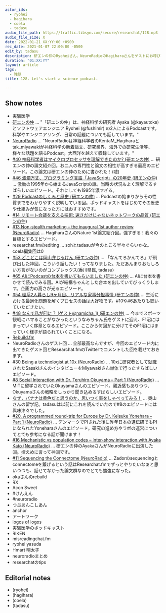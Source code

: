 ```yaml
---
actor_ids:
  - ryohei
  - hagihara
  - coela
  - tadasu
audio_file_path: https://traffic.libsyn.com/secure/researchat/128.mp3
audio_file_size: X
date: 2022-01-21 XX:YY:00 +0900
rec_date: 2021-01-07 22:00:00 -0500
edit_by: tadasu
description: 研エンの仲のRyoheiさん、NeuroRadioのHagiharaさんをゲストにお呼びし、研究者/科学者ポッドキャストのはじめ方について話しました。
duration: "01:XX:YY"
layout: article
tags:
  - 雑談
title: 128. Let's start a science podcast.

---
```

## Show notes
- 実験医学
- [研エンの仲](https://anchor.fm/ken-en-no-naka) ...  "「研エンの仲」は、神経科学の研究者 Ayaka (@kayautoka) とソフトウェアエンジニア Ryohei (@fushimir)
の2人によるPodcastです。科学やエンジニアリング、日常の話題についても話しています。"
- [NeuroRadio](https://neuroradio.tokyo/) ... "NeuroRadioは神経科学者のKentaM_Hagiharaとtak_miyawakiが神経科学の新着論文、研究業界、海外での研究生活等、様々な話題を語るPodcast。大西洋を越えて収録しています。"
- [#40 神経科学者はマイクロプロセッサを理解できたのか? (研エンの仲)](https://anchor.fm/ken-en-no-naka/episodes/40-e105gg3) ... 研エンの仲の論文紹介回。お二人の専門性と論文の相性が高すぎる最高のエピソード。この論文は研エンの仲のために書かれた！(嘘)
- [#46 波瀾万丈、プログラミング言語「JavaScript」の20年史 (研エンの仲)](https://anchor.fm/ken-en-no-naka/episodes/46-JavaScript20-e13h70t) ... 激動の1995年から始まるJavaScriptの話。当時の状況もよく理解でるすばらしいエピソード。それにしても1995年濃すぎる。
- [#29 Podcastのしくみと歴史 (研エンの仲)](https://anchor.fm/ken-en-no-naka/episodes/29-Podcast-eplbhm) ... Podcastの始まりからその性質までをわかりやすく説明している回。ポッドキャストをはじめてその歴史や仕組みが気になった方にはおすすめです。
- [#14 リモート会議を支える技術: 速さだけじゃないネットワークの品質 (研エンの仲)](https://anchor.fm/ken-en-no-naka/episodes/14-emr30r)
- [#13 Non-stealth marketing – the inaugural 1st author review (NeuroRadio)](https://neuroradio.tokyo/2021/05/25/13-non-stealth-marketing-the-inaugural-1st-author-review/) ... HagiharaさんのNature 1st論文紹介回。強すぎる！我々の目標とするエピソード。
- researchat.fmのediting … sohとtadasuが今のところ半々ぐらいかな。coela編集回は0
- [#53 どこどこは岡山弁じゃけん (研エンの仲)](https://anchor.fm/ken-en-no-naka/episodes/53-e15hmqp) ... 「なんてろかんてろ」が飛び出した神回。こういう話したい！ってなりました。ただあんまりおもしろい方言がないのがコンプレックス(香川県民, tadasu)
- [#65 AIにPodcastの台本を書いてもらいました (研エンの仲)](https://anchor.fm/ken-en-no-naka/episodes/65-AIPodcast-e1adjff) ... AIに台本を書かせて読んでみる回。AIが結構ちゃんとした台本を出していてびっくりします。企画力の高さが光るエピソード。
- [#54 理系2人暮らし9ヶ月目、リアルな家事分担事情 (研エンの仲)](https://anchor.fm/ken-en-no-naka/episodes/54-29-e15k12u) ... 生活における最適化問題を解くプロセスの話は大好物です。#10や#6あたりも聴いていただきたい。
- [#48 なんで私がF1に？ (ゲスト@namicha_1) (研エンの仲)](https://anchor.fm/ken-en-no-naka/episodes/48-F1-namicha_1-e13toto) ... 今までスポーツ観戦にハマることがなかったというなみちゃん氏をゲストに迎え、F1沼にはまっていく序章となるエピソード。ここから何回かに分けてそのF1沼にはまっていく様子が語られていくことになる。
- [Rebuild.fm](https://rebuild.fm/)
- NeuroRadioさんのゲスト回 ... 全部最高なんですが、今回のエピソード内に出てきたゲスト回とResearchat.fmのTwitterでコメントした回を載せておきます。
- [#30 Being a technologist at 10x (NeuroRadio)](https://neuroradio.tokyo/2021/12/10/30-being-a-technologist-at-10x/) ... 10xに研究者として就職されたSasakiさんのインタビューをMiyawakiさん単体で行ったすらばしいエピソード。
- [#8 Social Interaction with Dr. Teruhiro Okuyama – Part 1 (NeuroRadio)](https://neuroradio.tokyo/2021/04/14/8-social-interaction-with-dr-teruhiro-okuyama-part-1/) ... MITに留学されていたOkuyamaさんのエピソード。親近感もありつつ、Okuyamaさんの戦略をしっかり聞き込めるすばらしいエピソード。
- [なぜ，バナナは黄色だと思うのか，思いつく事をしゃべってみろ！](https://www.s.u-tokyo.ac.jp/ja/story/newsletter/doctor/14-2.html) ... 奥山さんの留学記。tadasuは以前にこれを読んでいたので#8のエピソードには興味津々でした。
- [#20. A programmed round-trip for Europe by Dr. Keisuke Yonehara – Part 1 (NeuroRadio)](https://neuroradio.tokyo/2021/08/13/20-a-programmed-round-trip-for-europe-by-dr-keisuke-yonehara-part-1/) ... デンマークでPIされた後に昨年日本の遺伝研でもPIになられたYoneharaさんのエピソード。研究の進め方やラボの運営についてとても参考になる話が聞けます！
- [#16 Mechanistic vs population codes – Inter-show interaction with Ayaka Kato (NeuroRadio)](https://neuroradio.tokyo/2021/06/28/16-mechanistic-vs-population-codes-inter-show-interaction-with-ayaka-kato/) ... 研エンの仲のAyakaさんがNeuroRadioに出演した回。控えめに言って神回です。
- [#11 Sequencing the Connectome (NeuroRadio)](https://neuroradio.tokyo/2021/05/21/11-sequencing-the-connectome/) ... Zadorのsequencingとconnectomeを繋げるという話はResearchat.fmでずっとやりたいなぁと思いつつも、話せてなかった論文群なのでとても勉強になった。
- okaさんのrebuild
- RX
- Acon Sweet
- #けんえん
- #neuroradio
- つぶあんこしあん
- anchor
- アートワーク
- logos of logos
- 実験医学のポッドキャスト
- RIKEN
- misreadingchat.fm
- ryohei yasuda
- Hmart 明太子
- neuroradioまとめ
- researchatのtips

## Editorial notes
- (ryohei)
- (hagihara)
- (coela)
- (tadasu)
